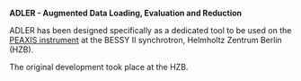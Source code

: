 
**ADLER - Augmented Data Loading, Evaluation and Reduction**

ADLER has been designed specifically as a dedicated tool to be used on the
[PEAXIS instrument](https://www.helmholtz-berlin.de/forschung/oe/qm/dynamik-transport-quantenmaterialien/em-amct-instruments/peaxis/index_en.html) 
at the BESSY II synchrotron, Helmholtz Zentrum Berlin (HZB).

The original development took place at the HZB.

